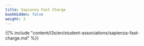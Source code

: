 ```yaml
---
title: Sapienza Fast Charge
bookHidden: false
weight: 3
---
```


{{% include "content/i3s/en/student-associations/sapienza-fast-charge.md" %}}